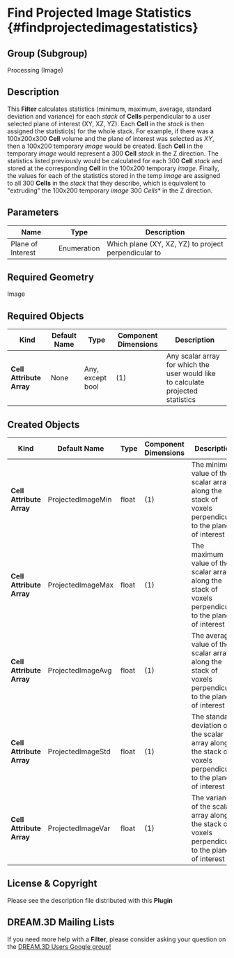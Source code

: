 Find Projected Image Statistics {#findprojectedimagestatistics}
=============

## Group (Subgroup) ##

Processing (Image)

## Description ##

This **Filter** calculates statistics (minimum, maximum, average, standard deviation and variance) for each *stack* of **Cells** perpendicular to a user selected plane of interest (XY, XZ, YZ).  Each **Cell** in the *stack* is then assigned the statistic(s) for the whole stack. For example, if there was a 100x200x300 **Cell** volume and the plane of interest was selected as *XY*, then a 100x200 temporary *image* would be created.  Each **Cell** in the temporary *image* would represent a 300 **Cell** *stack* in the Z direction.  The statistics listed previously would be calculated for each 300 **Cell** *stack* and stored at the corresponding **Cell** in the 100x200 temporary *image*.  Finally, the values for each of the statistics stored in the temp *image* are assigned to all 300 **Cells** in the *stack* that they describe, which is equivalent to "extruding" the 100x200 temporary *image* 300 *Cells** in the Z direction. 

## Parameters ##

| Name | Type | Description |
|------|------|-------------|
| Plane of Interest | Enumeration | Which plane (XY, XZ, YZ) to project perpendicular to |

## Required Geometry ##

Image

## Required Objects ##

| Kind | Default Name | Type | Component Dimensions | Description |
|------|--------------|------|----------------------|-------------|
| **Cell Attribute Array** | None | Any, except bool | (1) | Any scalar array for which the user would like to calculate projected statistics |

## Created Objects ##

| Kind | Default Name | Type | Component Dimensions | Description |
|------|--------------|------|----------------------|-------------|
| **Cell Attribute Array** | ProjectedImageMin | float | (1) | The minimum value of the scalar array along the stack of voxels perpendicular to the plane of interest |
| **Cell Attribute Array** | ProjectedImageMax | float | (1) | The maximum value of the scalar array along the stack of voxels perpendicular to the plane of interest |
| **Cell Attribute Array** | ProjectedImageAvg | float | (1) | The average value of the scalar array along the stack of voxels perpendicular to the plane of interest |
| **Cell Attribute Array** | ProjectedImageStd | float | (1) | The standard deviation of the scalar array along the stack of voxels perpendicular to the plane of interest |
| **Cell Attribute Array** | ProjectedImageVar | float | (1) | The variance of the scalar array along the stack of voxels perpendicular to the plane of interest |

## License & Copyright ##

Please see the description file distributed with this **Plugin**

## DREAM.3D Mailing Lists ##

If you need more help with a **Filter**, please consider asking your question on the [DREAM.3D Users Google group!](https://groups.google.com/forum/?hl=en#!forum/dream3d-users)


